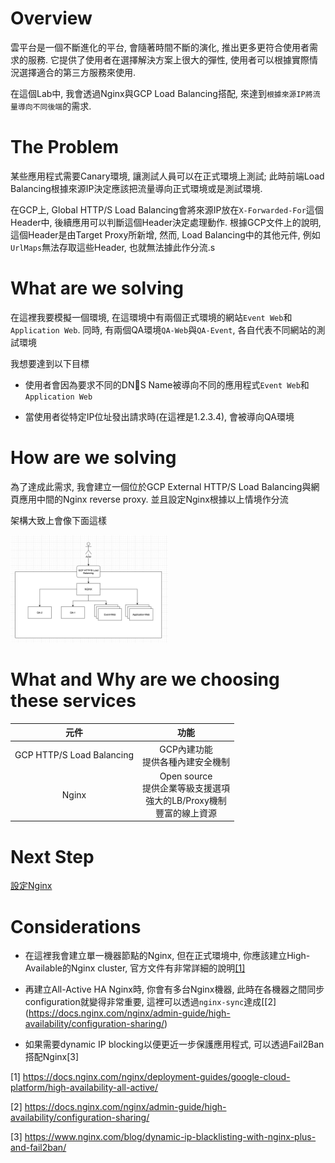 Overview
========

雲平台是一個不斷進化的平台,  會隨著時間不斷的演化, 推出更多更符合使用者需求的服務. 它提供了使用者在選擇解決方案上很大的彈性, 使用者可以根據實際情況選擇適合的第三方服務來使用.

在這個Lab中, 我會透過Nginx與GCP Load Balancing搭配, 來達到`根據來源IP將流量導向不同後端`的需求.

The Problem
===========

某些應用程式需要Canary環境, 讓測試人員可以在正式環境上測試; 此時前端Load Balancing根據來源IP決定應該把流量導向正式環境或是測試環境.

在GCP上, Global HTTP/S Load Balancing會將來源IP放在`X-Forwarded-For`這個Header中, 後續應用可以判斷這個Header決定處理動作. 根據GCP文件上的說明, 這個Header是由Target Proxy所新增, 然而, Load Balancing中的其他元件, 例如`UrlMaps`無法存取這些Header, 也就無法據此作分流.s

What are we solving
===================

在這裡我要模擬一個環境, 在這環境中有兩個正式環境的網站`Event Web`和`Application Web`. 同時, 有兩個QA環境`QA-Web`與`QA-Event`, 各自代表不同網站的測試環境

我想要達到以下目標

-   使用者會因為要求不同的DNS Name被導向不同的應用程式`Event Web`和`Application Web`

-   當使用者從特定IP位址發出請求時(在這裡是1.2.3.4), 會被導向QA環境

How are we solving
==================

為了達成此需求, 我會建立一個位於GCP External HTTP/S Load Balancing與網頁應用中間的Nginx reverse proxy.  並且設定Nginx根據以上情境作分流

架構大致上會像下面這樣

<img src="./assets/img/gclb-nginx-high-lv-arch.png" style="width:50%;height:50%"/>

What and Why are we choosing these services
===========================================

|元件|功能|
|:--:|:--:|
|GCP HTTP/S Load Balancing|GCP內建功能<br/>提供各種內建安全機制<br/>|
|Nginx|Open source<br/>提供企業等級支援選項<br/>強大的LB/Proxy機制<br/>豐富的線上資源|

Next Step
=========

[設定Nginx](./nginx-setup-nginx.md)

Considerations
==============

-   在這裡我會建立單一機器節點的Nginx, 但在正式環境中, 你應該建立High-Available的Nginx cluster, 官方文件有非常詳細的說明[\[1\]](https://docs.nginx.com/nginx/deployment-guides/google-cloud-platform/high-availability-all-active/)

-   再建立All-Active HA Nginx時, 你會有多台Nginx機器, 此時在各機器之間同步configuration就變得非常重要, 這裡可以透過`nginx-sync`達成[\[2\](https://docs.nginx.com/nginx/admin-guide/high-availability/configuration-sharing/)

-   如果需要dynamic IP blocking以便更近一步保護應用程式, 可以透過Fail2Ban搭配Nginx[3]

[1] https://docs.nginx.com/nginx/deployment-guides/google-cloud-platform/high-availability-all-active/

[2] https://docs.nginx.com/nginx/admin-guide/high-availability/configuration-sharing/

[3] https://www.nginx.com/blog/dynamic-ip-blacklisting-with-nginx-plus-and-fail2ban/